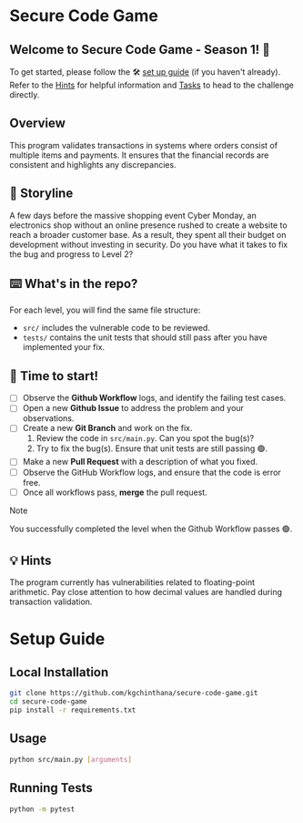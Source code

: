# Secure Code Game
## Welcome to Secure Code Game - Season 1! 👋
To get started, please follow the 🛠️ [set up guide](#setup-guide) (if you haven't already).
Refer to the [Hints](#hints) for helpful information and [Tasks](#time-to-start) to head to the challenge directly.

## Overview
This program validates transactions in systems where orders consist of multiple items and payments. It ensures that the financial records are consistent and highlights any discrepancies.

## 📝 Storyline
A few days before the massive shopping event Cyber Monday, an electronics shop without an online presence rushed to create a website to reach a broader customer base. As a result, they spent all their budget on development without investing in security. Do you have what it takes to fix the bug and progress to Level 2?

## ⌨️ What's in the repo?
For each level, you will find the same file structure:
- `src/` includes the vulnerable code to be reviewed.
- `tests/` contains the unit tests that should still pass after you have implemented your fix.

## 🚦 Time to start!
- [ ] Observe the **Github Workflow** logs, and identify the failing test cases.
- [ ] Open a new **Github Issue** to address the problem and your observations.
- [ ] Create a new **Git Branch** and work on the fix.
    1. Review the code in `src/main.py`. Can you spot the bug(s)?
    2. Try to fix the bug(s). Ensure that unit tests are still passing 🟢.
- [ ] Make a new **Pull Request** with a description of what you fixed.
- [ ] Observe the GitHub Workflow logs, and ensure that the code is error free.
- [ ] Once all workflows pass, **merge** the pull request.

> [!NOTE]
> You successfully completed the level when the Github Workflow passes 🟢.

## 💡 Hints
The program currently has vulnerabilities related to floating-point arithmetic. Pay close attention to how decimal values are handled during transaction validation.

<!-- Additional hints will be provided if needed -->

# Setup Guide
## Local Installation
```bash
git clone https://github.com/kgchinthana/secure-code-game.git
cd secure-code-game
pip install -r requirements.txt
```

## Usage
```bash
python src/main.py [arguments]
```

## Running Tests
```bash
python -m pytest
```

